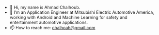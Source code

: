 - 👋 Hi, my name is Ahmad Chalhoub.
- 🌱 I’m an Application Engineer at Mitsubishi Electric Automotive America, working with Android and Machine Learning
for safety and entertainment automotive applications.
- 📫 How to reach me: chalhoah@gmail.com

<!---
ahmadchalhoub/ahmadchalhoub is a ✨ special ✨ repository because its `README.md` (this file) appears on your GitHub profile.
You can click the Preview link to take a look at your changes.
--->
